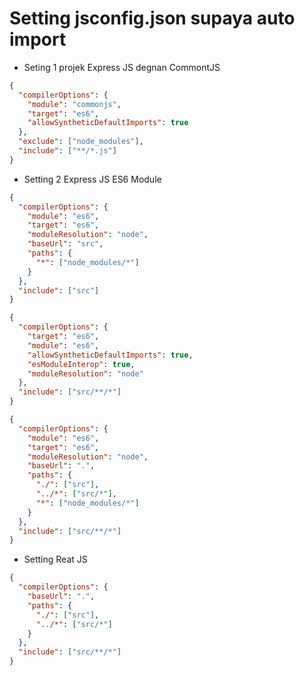 # Setting jsconfig.json supaya auto import

- Seting 1 projek Express JS degnan CommontJS
```json
{
  "compilerOptions": {
    "module": "commonjs",
    "target": "es6",
    "allowSyntheticDefaultImports": true
  },
  "exclude": ["node_modules"],
  "include": ["**/*.js"]
}
```

- Setting 2 Express JS ES6 Module

```json
{
  "compilerOptions": {
    "module": "es6",
    "target": "es6",
    "moduleResolution": "node",
    "baseUrl": "src",
    "paths": {
      "*": ["node_modules/*"]
    }
  },
  "include": ["src"]
}
```
```json
{
  "compilerOptions": {
    "target": "es6",
    "module": "es6",
    "allowSyntheticDefaultImports": true,
    "esModuleInterop": true,
    "moduleResolution": "node"
  },
  "include": ["src/**/*"]
}
```
```json
{
  "compilerOptions": {
    "module": "es6",
    "target": "es6",
    "moduleResolution": "node",
    "baseUrl": ".",
    "paths": {
      "./": ["src"],
      "../*": ["src/*"],
      "*": ["node_modules/*"]
    }
  },
  "include": ["src/**/*"]
}
```

- Setting Reat JS

```json
{
  "compilerOptions": {
    "baseUrl": ".",
    "paths": {
      "./": ["src"],
      "../*": ["src/*"]
    }
  },
  "include": ["src/**/*"]
}
```
